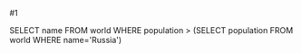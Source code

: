 #1

SELECT name FROM world
  WHERE population >
     (SELECT population FROM world
      WHERE name='Russia')
